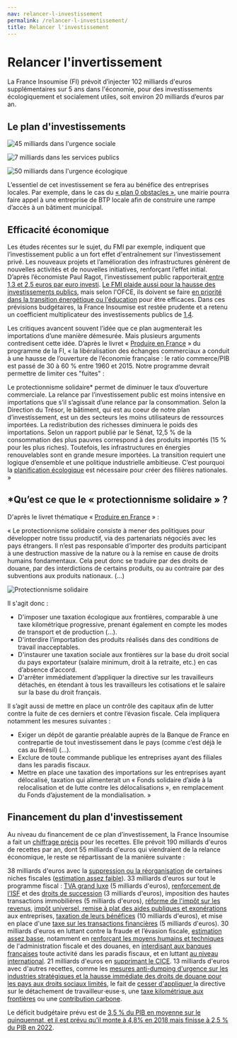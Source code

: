 ```yaml
---
nav: relancer-l-investissement
permalink: /relancer-l-investissement/
title: Relancer l'investissement
---
```


# Relancer l'invertissement

La France Insoumise (FI) prévoit d’injecter 102 milliards d'euros supplémentaires sur 5 ans dans l'économie, pour des investissements écologiquement et socialement utiles, soit environ 20 milliards d’euros par an.

## Le plan d'investissements

![45 milliards dans l'urgence sociale](https://scontent.xx.fbcdn.net/v/t31.0-8/16797622_10155096763938750_5883449515252404990_o.jpg?oh=0c920cf44039fa54d340d7c510aebc5c&oe=5992F55F)

![7 milliards dans les services publics](https://scontent.xx.fbcdn.net/v/t31.0-8/16836119_10155096763993750_6077388585475651093_o.jpg?oh=3348aec0b65c5963c90f4e5a09c833fe&oe=597B8664)

![50 milliards dans l'urgence écologique](https://scontent.xx.fbcdn.net/v/t31.0-8/16819424_10155096764008750_4137312362435373564_o.jpg?oh=baf12c1730921a96cc1eb2ff91943e36&oe=594E1C59)

L’essentiel de cet investissement se fera au bénéfice des entreprises locales. Par exemple, dans le cas du [« plan 0 obstacles »](https://laec.fr/s68m1), une mairie pourra faire appel à une entreprise de BTP locale afin de construire une rampe d’accès à un bâtiment municipal.

## Efficacité économique

Les études récentes sur le sujet, du FMI par exemple, indiquent que l’investissement public a un fort effet d'entraînement sur l’investissement privé. Les nouveaux projets et l’amélioration des infrastructures génèrent de nouvelles activités et de nouvelles initiatives, renforçant l’effet initial. D’après l’économiste Paul Ragot, l’investissement public rapporterait[ entre 1,3 et 2,5 euros par euro investi](http://www.lemonde.fr/idees/article/2016/11/04/l-investissement-public-est-la-cle-de-la-reprise-economique_5025661_3232.html). [Le FMI plaide aussi pour la hausse des investissements publics](https://www.lesechos.fr/02/12/2016/lesechos.fr/0211556543481_investissement-public---le-plaidoyer-de-l-ofce.htm), mais selon l'OFCE, ils doivent se faire [en priorité dans la transition énergétique ou l'éducation](https://www.lesechos.fr/02/12/2016/lesechos.fr/0211556543481_investissement-public---le-plaidoyer-de-l-ofce.htm) pour être efficaces. Dans ces prévisions budgétaires, la France Insoumise est restée prudente et a retenu un coefficient multiplicateur des investissements publics de [1,4](https://www.youtube.com/watch?v=T7b67QCjibc).

Les critiques avancent souvent l’idée que ce plan augmenterait les importations d’une manière démesurée. Mais plusieurs arguments contredisent cette idée. D’après le livret « [Produire en France](https://avenirencommun.fr/livret-produire-france/) » du programme de la FI, « la libéralisation des échanges commerciaux a conduit à une hausse de l’ouverture de l’économie française : le ratio commerce/PIB est passé de 30 à 60 % entre 1960 et 2015. Notre programme devrait permettre de limiter ces "fuites" :

Le protectionnisme solidaire* permet de diminuer le taux d’ouverture commerciale.
La relance par l’investissement public est moins intensive en importations que s’il s’agissait d’une relance par la consommation. Selon la Direction du Trésor, le bâtiment, qui est au coeur de notre plan d’investissement, est un des secteurs les moins utilisateurs de ressources importées.
La redistribution des richesses diminuera le poids des importations. Selon un rapport publié par le Sénat, 12,5 % de la consommation des plus pauvres correspond à des produits importés (15 % pour les plus riches).
Toutefois, les infrastructures en énergies renouvelables sont en grande mesure importées. La transition requiert une logique d’ensemble et une politique industrielle ambitieuse. C’est pourquoi la [planification écologique](https://avenirencommun.fr/livret-planification-ecologique-regle-verte/) est nécessaire pour créer des filières nationales. »

## *Qu’est ce que le « protectionnisme solidaire » ?

D'après le livret thématique « [Produire en France](https://avenirencommun.fr/livret-planification-ecologique-regle-verte/) » :

« Le protectionnisme solidaire consiste à mener des politiques pour développer notre tissu productif, via des partenariats négociés avec les pays étrangers. Il n’est pas responsable d’importer des produits participant à une destruction massive de la nature ou à la remise en cause de droits humains fondamentaux. Cela peut donc se traduire par des droits de douane, par des interdictions de certains produits, ou au contraire par des subventions aux produits nationaux. (…)

![Protectionnisme solidaire](https://scontent.xx.fbcdn.net/v/t31.0-8/16903390_10155096764253750_6221149005033385020_o.jpg?oh=1eb5fe7eb0f43c38f71f8d9100c6002f&oe=594FA0F4)

Il s'agit donc :

- D'imposer une taxation écologique aux frontières, comparable à une taxe kilométrique progressive, prenant également en compte les modes de transport et de production (…).
- D'interdire l’importation des produits réalisés dans des conditions de travail inacceptables.
- D'instaurer une taxation sociale aux frontières sur la base du droit social du pays exportateur (salaire minimum, droit à la retraite, etc.) en cas d’absence d’accord.
- D'arrêter immédiatement d’appliquer la directive sur les travailleurs détachés, en étendant à tous les travailleurs les cotisations et le salaire sur la base du droit français.

Il s’agit aussi de mettre en place un contrôle des capitaux afin de lutter contre la fuite de ces derniers et contre l’évasion fiscale. Cela impliquera notamment les mesures suivantes :

- Exiger un dépôt de garantie préalable auprès de la Banque de France en contrepartie de tout investissement dans le pays (comme c’est déjà le cas au Brésil) (…).
- Exclure de toute commande publique les entreprises ayant des filiales dans les paradis fiscaux.
- Mettre en place une taxation des importations sur les entreprises ayant délocalisé, taxation qui alimenterait un « Fonds solidaire d’aide à la relocalisation et de lutte contre les délocalisations », en remplacement du Fonds d’ajustement de la mondialisation. »

## Financement du plan d'investissement

Au niveau du financement de ce plan d’investissement, la France Insoumise a fait un [chiffrage précis](https://www.youtube.com/watch?v=T7b67QCjibc) pour les recettes. Elle prévoit 190 milliards d'euros de recettes par an, dont 55 milliards d'euros qui viendraient de la relance économique, le reste se répartissant de la manière suivante :

38 milliards d'euros avec la [suppression ou la réorganisation](https://laec.fr/s36m2) de certaines niches fiscales ([estimation assez faible](http://www.lefigaro.fr/conjoncture/2015/10/07/20002-20151007ARTFIG00017-la-fin-de-la-prime-pour-l-emploi-va-reduire-le-cout-des-niches-fiscales.php)).
33 milliards d'euros sur tout le programme fiscal : [TVA grand luxe](https://laec.fr/s36m6) (5 milliards d'euros),  [renforcement de l'ISF](https://laec.fr/s36m4) et des [droits de succession](https://laec.fr/s36m5) (3 milliards d'euros), imposition des hautes transactions immobilières (5 milliards d'euros), [réforme de l'impôt sur les revenus](https://laec.fr/s36m1), [impôt universel](https://laec.fr/s37m1),[ remise à plat des aides publiques et exonérations](https://laec.fr/s18m3) aux entreprises, [taxation de leurs bénéfices](https://laec.fr/s37m2) (10 milliards d'euros), et mise en place d'une [taxe sur les transactions financières](https://laec.fr/s19m3) (5 milliards d'euros).
30 milliards d'euros en luttant contre la fraude et l’évasion fiscale, [ estimation assez basse](https://www.challenges.fr/economie/l-evasion-fiscale-coute-a-la-france-entre-40-et-60-milliards-d-euros-par-an_26100), notamment en [renforçant les moyens humains et techniques](https://laec.fr/s37m5) de l'administration fiscale et des douanes, en [interdisant aux banques françaises](https://laec.fr/s37m3) toute activité dans les paradis fiscaux, et en luttant [au niveau international](https://laec.fr/s37m4).
21 milliards d'euros en [supprimant le CICE](https://laec.fr/s18m2).
13 milliards d'euros avec d'autres recettes, comme les [mesures anti-dumping d'urgence sur les industries stratégiques et la hausse immédiate des droits de douane pour les pays aux droits sociaux limités](https://laec.fr/s17m2), le fait de [cesser d'appliquer ](https://laec.fr/s49m2)la directive sur le détachement de travailleur⋅euse⋅s, une [taxe kilométrique aux frontières](https://laec.fr/s42m2) ou une [contribution carbone](https://laec.fr/s42m1).

Le déficit budgétaire prévu est de [3,5 % du PIB en moyenne sur le quinquennat, et il est prévu qu'il monte à 4,8% en 2018 mais finisse à 2,5 % du PIB en 2022](http://www.latribune.fr/economie/presidentielle-2017/melenchon-ou-la-relance-par-l-investissement-public-684971.html).
